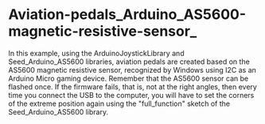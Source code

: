 # Aviation-pedals_Arduino_AS5600-magnetic-resistive-sensor_
In this example, using the ArduinoJoystickLibrary and Seed_Arduino_AS5600 libraries, aviation pedals are created based on the AS5600 magnetic resistive sensor, recognized by Windows using I2C as an Arduino Micro gaming device. Remember that the AS5600 sensor can be flashed once. If the firmware fails, that is, not at the right angles, then every time you connect the USB to the computer, you will have to set the corners of the extreme position again using the "full_function" sketch of the Seed_Arduino_AS5600 library.
